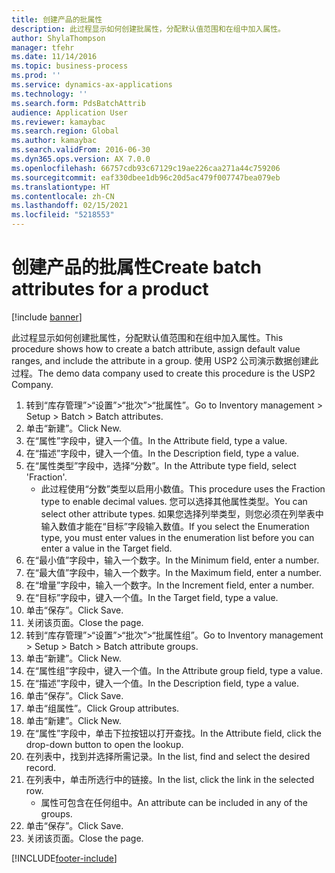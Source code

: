 ```yaml
---
title: 创建产品的批属性
description: 此过程显示如何创建批属性，分配默认值范围和在组中加入属性。
author: ShylaThompson
manager: tfehr
ms.date: 11/14/2016
ms.topic: business-process
ms.prod: ''
ms.service: dynamics-ax-applications
ms.technology: ''
ms.search.form: PdsBatchAttrib
audience: Application User
ms.reviewer: kamaybac
ms.search.region: Global
ms.author: kamaybac
ms.search.validFrom: 2016-06-30
ms.dyn365.ops.version: AX 7.0.0
ms.openlocfilehash: 66757cdb93c67129c19ae226caa271a44c759206
ms.sourcegitcommit: eaf330dbee1db96c20d5ac479f007747bea079eb
ms.translationtype: HT
ms.contentlocale: zh-CN
ms.lasthandoff: 02/15/2021
ms.locfileid: "5218553"
---
```

# <a name="create-batch-attributes-for-a-product"></a><span data-ttu-id="c4b2f-103">创建产品的批属性</span><span class="sxs-lookup"><span data-stu-id="c4b2f-103">Create batch attributes for a product</span></span>

[!include [banner](../../includes/banner.md)]

<span data-ttu-id="c4b2f-104">此过程显示如何创建批属性，分配默认值范围和在组中加入属性。</span><span class="sxs-lookup"><span data-stu-id="c4b2f-104">This procedure shows how to create a batch attribute, assign default value ranges, and include the attribute in a group.</span></span> <span data-ttu-id="c4b2f-105">使用 USP2 公司演示数据创建此过程。</span><span class="sxs-lookup"><span data-stu-id="c4b2f-105">The demo data company used to create this procedure is the USP2 Company.</span></span>

1. <span data-ttu-id="c4b2f-106">转到“库存管理”>“设置”>“批次”>“批属性”。</span><span class="sxs-lookup"><span data-stu-id="c4b2f-106">Go to Inventory management > Setup > Batch > Batch attributes.</span></span>
2. <span data-ttu-id="c4b2f-107">单击“新建”。</span><span class="sxs-lookup"><span data-stu-id="c4b2f-107">Click New.</span></span>
3. <span data-ttu-id="c4b2f-108">在“属性”字段中，键入一个值。</span><span class="sxs-lookup"><span data-stu-id="c4b2f-108">In the Attribute field, type a value.</span></span>
4. <span data-ttu-id="c4b2f-109">在“描述”字段中，键入一个值。</span><span class="sxs-lookup"><span data-stu-id="c4b2f-109">In the Description field, type a value.</span></span>
5. <span data-ttu-id="c4b2f-110">在“属性类型”字段中，选择“分数”。</span><span class="sxs-lookup"><span data-stu-id="c4b2f-110">In the Attribute type field, select 'Fraction'.</span></span>
    * <span data-ttu-id="c4b2f-111">此过程使用“分数”类型以启用小数值。</span><span class="sxs-lookup"><span data-stu-id="c4b2f-111">This procedure uses the Fraction type to enable decimal values.</span></span> <span data-ttu-id="c4b2f-112">您可以选择其他属性类型。</span><span class="sxs-lookup"><span data-stu-id="c4b2f-112">You can select other attribute types.</span></span> <span data-ttu-id="c4b2f-113">如果您选择列举类型，则您必须在列举表中输入数值才能在“目标”字段输入数值。</span><span class="sxs-lookup"><span data-stu-id="c4b2f-113">If you select the Enumeration type, you must enter values in the enumeration list before you can enter a value in the Target field.</span></span>  
6. <span data-ttu-id="c4b2f-114">在“最小值”字段中，输入一个数字。</span><span class="sxs-lookup"><span data-stu-id="c4b2f-114">In the Minimum field, enter a number.</span></span>
7. <span data-ttu-id="c4b2f-115">在“最大值”字段中，输入一个数字。</span><span class="sxs-lookup"><span data-stu-id="c4b2f-115">In the Maximum field, enter a number.</span></span>
8. <span data-ttu-id="c4b2f-116">在“增量”字段中，输入一个数字。</span><span class="sxs-lookup"><span data-stu-id="c4b2f-116">In the Increment field, enter a number.</span></span>
9. <span data-ttu-id="c4b2f-117">在“目标”字段中，键入一个值。</span><span class="sxs-lookup"><span data-stu-id="c4b2f-117">In the Target field, type a value.</span></span>
10. <span data-ttu-id="c4b2f-118">单击“保存”。</span><span class="sxs-lookup"><span data-stu-id="c4b2f-118">Click Save.</span></span>
11. <span data-ttu-id="c4b2f-119">关闭该页面。</span><span class="sxs-lookup"><span data-stu-id="c4b2f-119">Close the page.</span></span>
12. <span data-ttu-id="c4b2f-120">转到“库存管理”>“设置”>“批次”>“批属性组”。</span><span class="sxs-lookup"><span data-stu-id="c4b2f-120">Go to Inventory management > Setup > Batch > Batch attribute groups.</span></span>
13. <span data-ttu-id="c4b2f-121">单击“新建”。</span><span class="sxs-lookup"><span data-stu-id="c4b2f-121">Click New.</span></span>
14. <span data-ttu-id="c4b2f-122">在“属性组”字段中，键入一个值。</span><span class="sxs-lookup"><span data-stu-id="c4b2f-122">In the Attribute group field, type a value.</span></span>
15. <span data-ttu-id="c4b2f-123">在“描述”字段中，键入一个值。</span><span class="sxs-lookup"><span data-stu-id="c4b2f-123">In the Description field, type a value.</span></span>
16. <span data-ttu-id="c4b2f-124">单击“保存”。</span><span class="sxs-lookup"><span data-stu-id="c4b2f-124">Click Save.</span></span>
17. <span data-ttu-id="c4b2f-125">单击“组属性”。</span><span class="sxs-lookup"><span data-stu-id="c4b2f-125">Click Group attributes.</span></span>
18. <span data-ttu-id="c4b2f-126">单击“新建”。</span><span class="sxs-lookup"><span data-stu-id="c4b2f-126">Click New.</span></span>
19. <span data-ttu-id="c4b2f-127">在“属性”字段中，单击下拉按钮以打开查找。</span><span class="sxs-lookup"><span data-stu-id="c4b2f-127">In the Attribute field, click the drop-down button to open the lookup.</span></span>
20. <span data-ttu-id="c4b2f-128">在列表中，找到并选择所需记录。</span><span class="sxs-lookup"><span data-stu-id="c4b2f-128">In the list, find and select the desired record.</span></span>
21. <span data-ttu-id="c4b2f-129">在列表中，单击所选行中的链接。</span><span class="sxs-lookup"><span data-stu-id="c4b2f-129">In the list, click the link in the selected row.</span></span>
    * <span data-ttu-id="c4b2f-130">属性可包含在任何组中。</span><span class="sxs-lookup"><span data-stu-id="c4b2f-130">An attribute can be included in any of the groups.</span></span>  
22. <span data-ttu-id="c4b2f-131">单击“保存”。</span><span class="sxs-lookup"><span data-stu-id="c4b2f-131">Click Save.</span></span>
23. <span data-ttu-id="c4b2f-132">关闭该页面。</span><span class="sxs-lookup"><span data-stu-id="c4b2f-132">Close the page.</span></span>



[!INCLUDE[footer-include](../../../includes/footer-banner.md)]